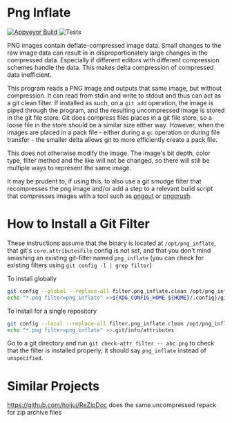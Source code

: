 # Png Inflate
[![Appveyor Build](https://ci.appveyor.com/api/projects/status/ypi8acefrievc54i/branch/master?svg=true)](https://ci.appveyor.com/project/rayrobdod/png-inflate/branch/master)
![Tests](https://github.com/rayrobdod/png-inflate/actions/workflows/build.yml/badge.svg)

PNG images contain deflate-compressed image data. Small changes to the raw image data can result in in
disproportionately large changes in the compressed data. Especially if different editors with different compression
schemes handle the data. This makes delta compression of compressed data inefficient.

This program reads a PNG image and outputs that same image, but without compression. It can read from stdin and write to
stdout and thus can act as a git clean filter. If installed as such, on a `git add` operation, the image is piped
through the program, and the resulting uncompressed image is stored in the git file store. Git does compress files
places in a git file store, so a loose file in the store should be a similar size either way. However, when the images
are placed in a pack file - either during a `gc` operation or during file transfer - the smaller delta allows git to
more efficiently create a pack file.

This does not otherwise modify the image. The image's bit depth, color type, filter method and the like will not be
changed, so there will still be multiple ways to represent the same image.


It may be prudent to, if using this, to also use a git smudge filter that recompresses the png image and/or add a step
to a relevant build script that compresses images with a tool such as [pngout](http://www.advsys.net/ken/utils.htm) or
[pngcrush](https://pmt.sourceforge.io/pngcrush/).

# How to Install a Git Filter

These instructions assume that the binary is located at `/opt/png_inflate`, that git's `core.attributesFile` config is
not set, and that you don't mind smashing an existing git-filter named `png_inflate` (you can check for existing filters
using `git config -l | grep filter`)

To install globally

```bash
git config --global --replace-all filter.png_inflate.clean /opt/png_inflate
echo "*.png filter=png_inflate" >>${XDG_CONFIG_HOME-${HOME}/.config}/git/attributes
```

To install for a single repository

```bash
git config --local --replace-all filter.png_inflate.clean /opt/png_inflate
echo "*.png filter=png_inflate" >>.git/info/attributes
```

Go to a git directory and run `git check-attr filter -- abc.png` to check that the filter is installed properly; it
should say `png_inflate` instead of `unspecified`.

# Similar Projects

https://github.com/hoijui/ReZipDoc does the same uncompressed repack for zip archive files
